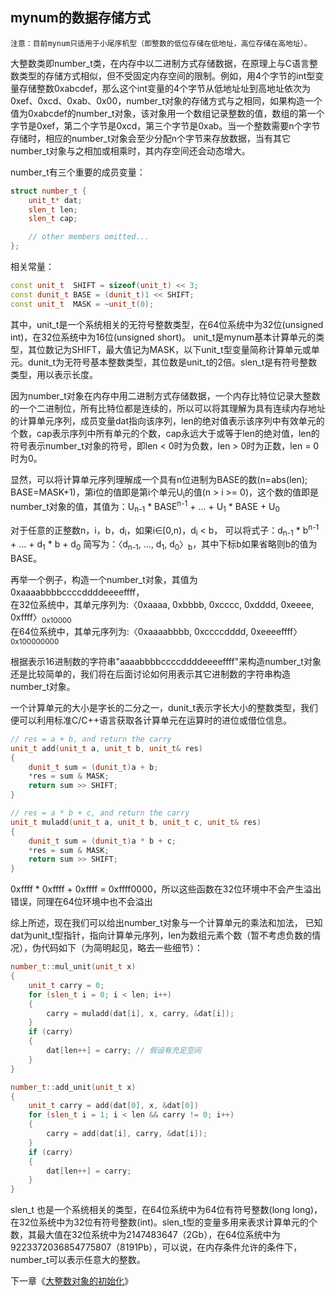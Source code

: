 mynum的数据存储方式
-------------

`注意：目前mynum只适用于小尾序机型（即整数的低位存储在低地址，高位存储在高地址）。`

大整数类即number_t类，在内存中以二进制方式存储数据，在原理上与C语言整数类型的存储方式相似，但不受固定内存空间的限制。例如，用4个字节的int型变量存储整数0xabcdef，那么这个int变量的4个字节从低地址址到高地址依次为0xef、0xcd、0xab、0x00，number_t对象的存储方式与之相同，如果构造一个值为0xabcdef的number_t对象，该对象用一个数组记录整数的值，数组的第一个字节是0xef，第二个字节是0xcd，第三个字节是0xab。当一个整数需要n个字节存储时，相应的number_t对象会至少分配n个字节来存放数据，当有其它number_t对象与之相加或相乘时，其内存空间还会动态增大。

number_t有三个重要的成员变量：
```C++
struct number_t {
    unit_t* dat;
    slen_t len;
    slen_t cap;

    // other members omitted...
};
```
相关常量：
```C++
const unit_t  SHIFT = sizeof(unit_t) << 3;
const dunit_t BASE = (dunit_t)1 << SHIFT;
const unit_t  MASK = ~unit_t(0);
```
其中，unit_t是一个系统相关的无符号整数类型，在64位系统中为32位(unsigned int)，在32位系统中为16位(unsigned short)。
unit_t是mynum基本计算单元的类型，其位数记为SHIFT，最大值记为MASK，以下unit_t型变量简称计算单元或单元。dunit_t为无符号基本整数类型，其位数是unit_t的2倍。slen_t是有符号整数类型，用以表示长度。

因为number_t对象在内存中用二进制方式存储数据，一个内存比特位记录大整数的一个二进制位，所有比特位都是连续的，所以可以将其理解为具有连续内存地址的计算单元序列，成员变量dat指向该序列，len的绝对值表示该序列中有效单元的个数，cap表示序列中所有单元的个数，cap永远大于或等于len的绝对值，len的符号表示number_t对象的符号，即len < 0时为负数，len > 0时为正数，len = 0时为0。

显然，可以将计算单元序列理解成一个具有n位进制为BASE的数(n=abs(len); BASE=MASK+1)，第i位的值即是第i个单元U<sub>i</sub>的值(n > i >= 0)，这个数的值即是number_t对象的值，其值为：U<sub>n-1</sub> \* BASE<sup>n-1</sup> + ... + U<sub>1</sub> \* BASE + U<sub>0</sub>

对于任意的正整数n，i，b，d<sub>i</sub>，如果i∈[0,n)，d<sub>i</sub> < b，
可以将式子：d<sub>n-1</sub> \* b<sup>n-1</sup> + ... + d<sub>1</sub> \* b + d<sub>0</sub> 简写为：〈d<sub>n-1</sub>, ..., d<sub>1</sub>, d<sub>0</sub>〉<sub>b</sub>，其中下标b如果省略则b的值为BASE。

再举一个例子，构造一个number_t对象，其值为0xaaaabbbbccccddddeeeeffff，  
在32位系统中，其单元序列为:〈0xaaaa, 0xbbbb, 0xcccc, 0xdddd, 0xeeee, 0xffff〉<sub>0x10000</sub>  
在64位系统中，其单元序列为:〈0xaaaabbbb, 0xccccdddd, 0xeeeeffff〉<sub>0x100000000</sub>

根据表示16进制数的字符串"aaaabbbbccccddddeeeeffff"来构造number_t对象还是比较简单的，我们将在后面讨论如何用表示其它进制数的字符串构造number_t对象。

一个计算单元的大小是字长的二分之一，dunit_t表示字长大小的整数类型，我们便可以利用标准C/C++语言获取各计算单元在运算时的进位或借位信息。
```C++
// res = a + b, and return the carry
unit_t add(unit_t a, unit_t b, unit_t& res)
{
    dunit_t sum = (dunit_t)a + b;
    *res = sum & MASK;
    return sum >> SHIFT;
}

// res = a * b + c, and return the carry
unit_t muladd(unit_t a, unit_t b, unit_t c, unit_t& res)
{
    dunit_t sum = (dunit_t)a * b + c;
    *res = sum & MASK;
    return sum >> SHIFT;
}
```
0xffff * 0xffff + 0xffff = 0xffff0000，所以这些函数在32位环境中不会产生溢出错误，同理在64位环境中也不会溢出

综上所述，现在我们可以给出number_t对象与一个计算单元的乘法和加法，
已知dat为unit_t型指针，指向计算单元序列，len为数组元素个数（暂不考虑负数的情况），伪代码如下（为简明起见，略去一些细节）：
```C++
number_t::mul_unit(unit_t x)
{
    unit_t carry = 0;
    for (slen_t i = 0; i < len; i++)
    {
        carry = muladd(dat[i], x, carry, &dat[i]);
    }
    if (carry)
    {
        dat[len++] = carry; // 假设有充足空间
    }
}

number_t::add_unit(unit_t x)
{
    unit_t carry = add(dat[0], x, &dat[0])
    for (slen_t i = 1; i < len && carry != 0; i++)
    {
        carry = add(dat[i], carry, &dat[i]);
    }
    if (carry)
    {
        dat[len++] = carry;
    }
}
```

slen_t 也是一个系统相关的类型，在64位系统中为64位有符号整数(long long)，在32位系统中为32位有符号整数(int)。slen_t型的变量多用来表求计算单元的个数，其最大值在32位系统中为2147483647（2Gb），在64位系统中为9223372036854775807（8191Pb），可以说，在内存条件允许的条件下，number_t可以表示任意大的整数。

下一章《[大整数对象的初始化](https://github.com/brotherbeer/mydocument/blob/master/mynum/Initialization-ch.md)》
